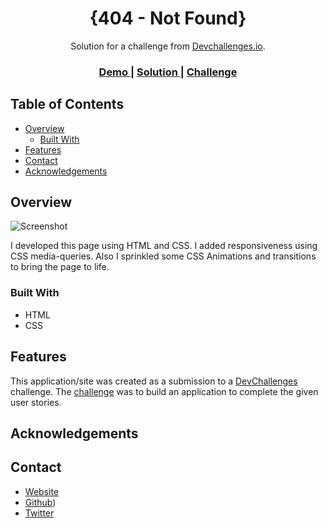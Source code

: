 <!-- Please update value in the {}  -->

<h1 align="center">{404 - Not Found}</h1>

<div align="center">
   Solution for a challenge from  <a href="http://devchallenges.io" target="_blank">Devchallenges.io</a>.
</div>

<div align="center">
  <h3>
    <a href="https://404-lost.netlify.app/">
      Demo
    </a>
    <span> | </span>
    <a href="https://devchallenges.io/solutions/7da0aXSEgMK8e5wGtKpd">
      Solution
    </a>
    <span> | </span>
    <a href="https://devchallenges.io/challenges/wBunSb7FPrIepJZAg0sY">
      Challenge
    </a>
  </h3>
</div>

<!-- TABLE OF CONTENTS -->

## Table of Contents

- [Overview](#overview)
  - [Built With](#built-with)
- [Features](#features)
- [Contact](#contact)
- [Acknowledgements](#acknowledgements)

<!-- OVERVIEW -->

## Overview

![Screenshot](https://user-images.githubusercontent.com/66664314/200633802-6261c1c9-0619-4c58-9c7d-4b03662e8c93.png)

I developed this page using HTML and CSS. I added responsiveness using CSS media-queries.
Also I sprinkled some CSS Animations and transitions to bring the page to life.

### Built With


- HTML
- CSS 

## Features


This application/site was created as a submission to a [DevChallenges](https://devchallenges.io/challenges) challenge. The [challenge](https://devchallenges.io/challenges/wBunSb7FPrIepJZAg0sY) was to build an application to complete the given user stories.


## Acknowledgements

<!-- This section should list any articles or add-ons/plugins that helps you to complete the project. This is optional but it will help you in the future. For exmpale -->


## Contact

-  [Website](https://albertsigsbert.netlify.app/)
-  [Github](https://github.com/AlbertSigsbert))
-  [Twitter](https://twitter.com/albert_sigsbert)
